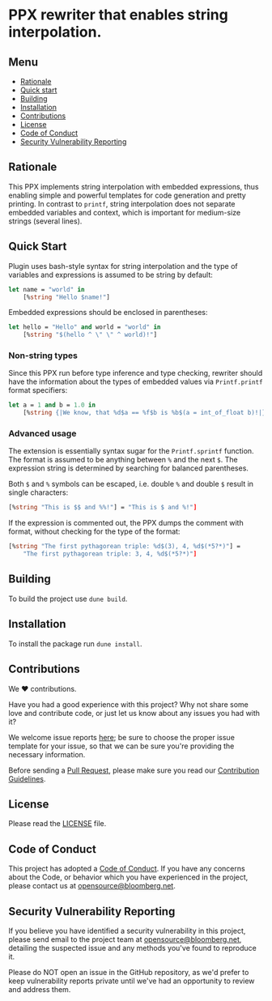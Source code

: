 # PPX rewriter that enables string interpolation.

## Menu

- [Rationale](#rationale)
- [Quick start](#quick-start)
- [Building](#building)
- [Installation](#installation)
- [Contributions](#contributions)
- [License](#license)
- [Code of Conduct](#code-of-conduct)
- [Security Vulnerability Reporting](#security-vulnerability-reporting)

## Rationale

This PPX implements string interpolation with embedded expressions,
thus enabling simple and powerful templates for code generation and
pretty printing. In contrast to `printf`, string interpolation does not
separate embedded variables and context, which is important for
medium-size strings (several lines).

## Quick Start

Plugin uses bash-style syntax for string interpolation and
the type of variables and expressions is assumed to be string
by default:
```ocaml
let name = "world" in
    [%string "Hello $name!"]
```

Embedded expressions should be enclosed in parentheses:
```ocaml
let hello = "Hello" and world = "world" in
    [%string "$(hello ^ \" \" ^ world)!"]
```

### Non-string types

Since this PPX run before type inference and type checking, rewriter should
have the information about the types of embedded values via `Printf.printf`
format specifiers:
```ocaml
let a = 1 and b = 1.0 in
    [%string {|We know, that %d$a == %f$b is %b$(a = int_of_float b)!|}]
```

### Advanced usage

The extension is essentially syntax sugar for the `Printf.sprintf` function.
The format is assumed to be anything between `%` and the next `$`. The expression
string is determined by searching for balanced parentheses.

Both `$` and `%` symbols can be escaped, i.e. double `%` and
double `$` result in single characters:

```ocaml
[%string "This is $$ and %%!"] = "This is $ and %!"]
```

If the expression is commented out, the PPX dumps the comment with format,
without checking for the type of the format:

```ocaml
[%string "The first pythagorean triple: %d$(3), 4, %d$(*5?*)"] =
    "The first pythagorean triple: 3, 4, %d$(*5?*)"]
```

## Building

To build the project use `dune build`.

## Installation

To install the package run `dune install`.

## Contributions

We :heart: contributions.

Have you had a good experience with this project? 
Why not share some love and contribute code, or just let us know about any issues you had with it?

We welcome issue reports [here](../../issues); be sure to choose the 
proper issue template for your issue, so that we can be sure you're providing 
the necessary information.

Before sending a [Pull Request](../../pulls), please make sure you read our
[Contribution Guidelines](https://github.com/bloomberg/.github/blob/master/CONTRIBUTING.md).

## License

Please read the [LICENSE](LICENSE) file.

## Code of Conduct

This project has adopted a [Code of Conduct](https://github.com/bloomberg/.github/blob/master/CODE_OF_CONDUCT.md).
If you have any concerns about the Code, or behavior which you have experienced in the project, please
contact us at opensource@bloomberg.net.

## Security Vulnerability Reporting

If you believe you have identified a security vulnerability in this project, please send email to the project
team at opensource@bloomberg.net, detailing the suspected issue and any methods you've found to reproduce it.

Please do NOT open an issue in the GitHub repository, as we'd prefer to keep vulnerability reports private until
we've had an opportunity to review and address them.
